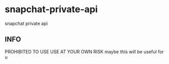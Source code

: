 # snapchat-private-api
snapchat private api 
## INFO
PROHIBITED TO USE
USE AT YOUR OWN RISK
maybe this will be useful for u
